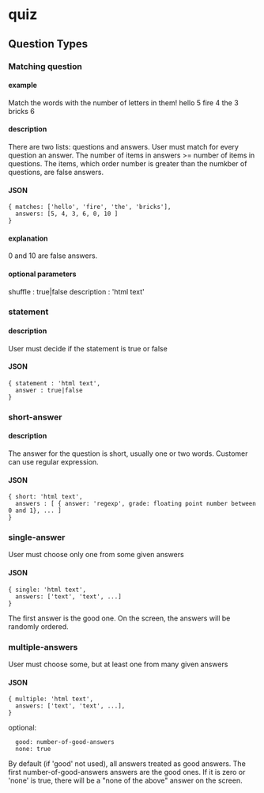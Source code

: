 # quiz

## Question Types

### Matching question

#### example

Match the words with the number of letters in them!
  hello  5
  fire   4
  the    3 
  bricks 6

#### description

There are two lists: questions and answers. User must match for every question an answer. The number of items in answers >= number of items in questions. The items, which order number is greater than the numkber of questions, are false answers.

#### JSON
```
{ matches: ['hello', 'fire', 'the', 'bricks'],
  answers: [5, 4, 3, 6, 0, 10 ]
}
```

#### explanation
0 and 10 are false answers. 

#### optional parameters
shuffle : true|false
description : 'html text'

### statement

#### description

User must decide if the statement is true or false

#### JSON

```
{ statement : 'html text',
  answer : true|false
}
```

### short-answer

#### description

The answer for the question is short, usually one or two words. Customer can use regular expression.

#### JSON

```
{ short: 'html text',
  answers : [ { answer: 'regexp', grade: floating point number between 0 and 1}, ... ]
}
```

### single-answer

User must choose only one from some given answers

#### JSON

```
{ single: 'html text',
  answers: ['text', 'text', ...]
}
```

The first answer is the good one. On the screen, the answers will be randomly ordered.

### multiple-answers

User must choose some, but at least one from many given answers

#### JSON

```
{ multiple: 'html text',
  answers: ['text', 'text', ...],
}
```

optional:
```
  good: number-of-good-answers
  none: true
```

By default (if 'good' not used), all answers treated as good answers.
The first number-of-good-answers answers are the good ones. If it is zero or 'none' is true, there will be a "none of the above" answer on the screen.

